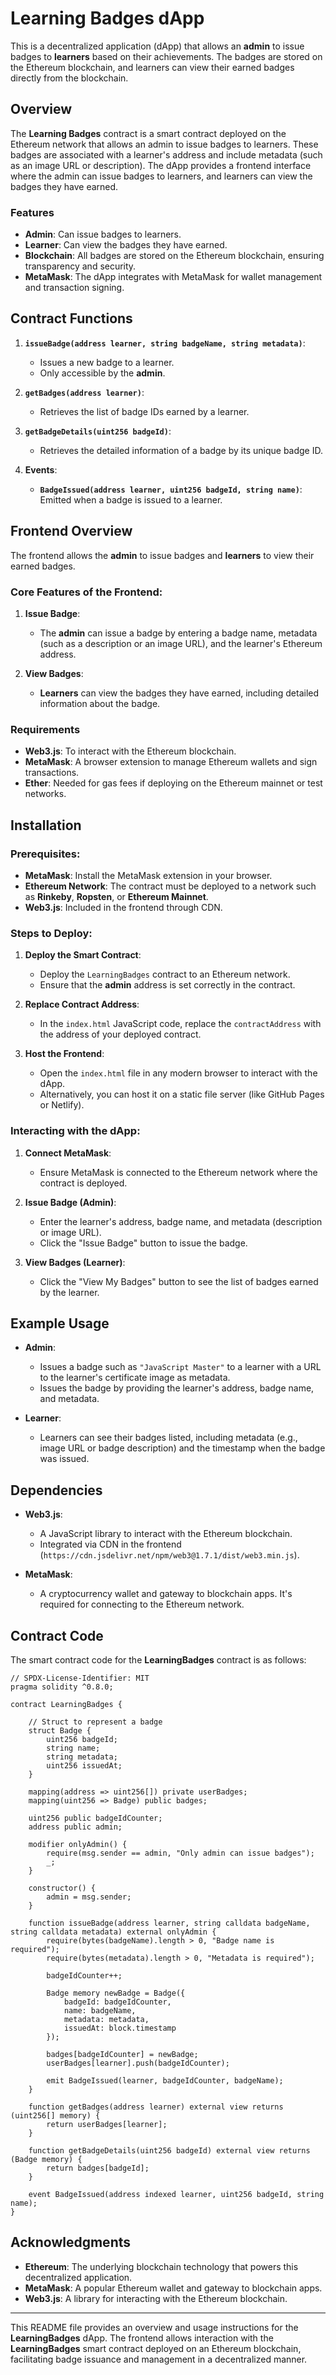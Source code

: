 # Learning Badges dApp

This is a decentralized application (dApp) that allows an **admin** to issue badges to **learners** based on their achievements. The badges are stored on the Ethereum blockchain, and learners can view their earned badges directly from the blockchain.

## Overview

The **Learning Badges** contract is a smart contract deployed on the Ethereum network that allows an admin to issue badges to learners. These badges are associated with a learner's address and include metadata (such as an image URL or description). The dApp provides a frontend interface where the admin can issue badges to learners, and learners can view the badges they have earned.

### Features

- **Admin**: Can issue badges to learners.
- **Learner**: Can view the badges they have earned.
- **Blockchain**: All badges are stored on the Ethereum blockchain, ensuring transparency and security.
- **MetaMask**: The dApp integrates with MetaMask for wallet management and transaction signing.

## Contract Functions

1. **`issueBadge(address learner, string badgeName, string metadata)`**:

   - Issues a new badge to a learner.
   - Only accessible by the **admin**.

2. **`getBadges(address learner)`**:

   - Retrieves the list of badge IDs earned by a learner.

3. **`getBadgeDetails(uint256 badgeId)`**:

   - Retrieves the detailed information of a badge by its unique badge ID.

4. **Events**:
   - **`BadgeIssued(address learner, uint256 badgeId, string name)`**: Emitted when a badge is issued to a learner.

## Frontend Overview

The frontend allows the **admin** to issue badges and **learners** to view their earned badges.

### Core Features of the Frontend:

1. **Issue Badge**:

   - The **admin** can issue a badge by entering a badge name, metadata (such as a description or an image URL), and the learner's Ethereum address.

2. **View Badges**:
   - **Learners** can view the badges they have earned, including detailed information about the badge.

### Requirements

- **Web3.js**: To interact with the Ethereum blockchain.
- **MetaMask**: A browser extension to manage Ethereum wallets and sign transactions.
- **Ether**: Needed for gas fees if deploying on the Ethereum mainnet or test networks.

## Installation

### Prerequisites:

- **MetaMask**: Install the MetaMask extension in your browser.
- **Ethereum Network**: The contract must be deployed to a network such as **Rinkeby**, **Ropsten**, or **Ethereum Mainnet**.
- **Web3.js**: Included in the frontend through CDN.

### Steps to Deploy:

1. **Deploy the Smart Contract**:

   - Deploy the `LearningBadges` contract to an Ethereum network.
   - Ensure that the **admin** address is set correctly in the contract.

2. **Replace Contract Address**:

   - In the `index.html` JavaScript code, replace the `contractAddress` with the address of your deployed contract.

3. **Host the Frontend**:
   - Open the `index.html` file in any modern browser to interact with the dApp.
   - Alternatively, you can host it on a static file server (like GitHub Pages or Netlify).

### Interacting with the dApp:

1. **Connect MetaMask**:
   - Ensure MetaMask is connected to the Ethereum network where the contract is deployed.
2. **Issue Badge (Admin)**:

   - Enter the learner's address, badge name, and metadata (description or image URL).
   - Click the "Issue Badge" button to issue the badge.

3. **View Badges (Learner)**:
   - Click the "View My Badges" button to see the list of badges earned by the learner.

## Example Usage

- **Admin**:

  - Issues a badge such as `"JavaScript Master"` to a learner with a URL to the learner's certificate image as metadata.
  - Issues the badge by providing the learner's address, badge name, and metadata.

- **Learner**:
  - Learners can see their badges listed, including metadata (e.g., image URL or badge description) and the timestamp when the badge was issued.

## Dependencies

- **Web3.js**:

  - A JavaScript library to interact with the Ethereum blockchain.
  - Integrated via CDN in the frontend (`https://cdn.jsdelivr.net/npm/web3@1.7.1/dist/web3.min.js`).

- **MetaMask**:
  - A cryptocurrency wallet and gateway to blockchain apps. It's required for connecting to the Ethereum network.

## Contract Code

The smart contract code for the **LearningBadges** contract is as follows:

```solidity
// SPDX-License-Identifier: MIT
pragma solidity ^0.8.0;

contract LearningBadges {

    // Struct to represent a badge
    struct Badge {
        uint256 badgeId;
        string name;
        string metadata;
        uint256 issuedAt;
    }

    mapping(address => uint256[]) private userBadges;
    mapping(uint256 => Badge) public badges;

    uint256 public badgeIdCounter;
    address public admin;

    modifier onlyAdmin() {
        require(msg.sender == admin, "Only admin can issue badges");
        _;
    }

    constructor() {
        admin = msg.sender;
    }

    function issueBadge(address learner, string calldata badgeName, string calldata metadata) external onlyAdmin {
        require(bytes(badgeName).length > 0, "Badge name is required");
        require(bytes(metadata).length > 0, "Metadata is required");

        badgeIdCounter++;

        Badge memory newBadge = Badge({
            badgeId: badgeIdCounter,
            name: badgeName,
            metadata: metadata,
            issuedAt: block.timestamp
        });

        badges[badgeIdCounter] = newBadge;
        userBadges[learner].push(badgeIdCounter);

        emit BadgeIssued(learner, badgeIdCounter, badgeName);
    }

    function getBadges(address learner) external view returns (uint256[] memory) {
        return userBadges[learner];
    }

    function getBadgeDetails(uint256 badgeId) external view returns (Badge memory) {
        return badges[badgeId];
    }

    event BadgeIssued(address indexed learner, uint256 badgeId, string name);
}
```


## Acknowledgments

- **Ethereum**: The underlying blockchain technology that powers this decentralized application.
- **MetaMask**: A popular Ethereum wallet and gateway to blockchain apps.
- **Web3.js**: A library for interacting with the Ethereum blockchain.

---

This README file provides an overview and usage instructions for the **LearningBadges** dApp. The frontend allows interaction with the **LearningBadges** smart contract deployed on an Ethereum blockchain, facilitating badge issuance and management in a decentralized manner.
